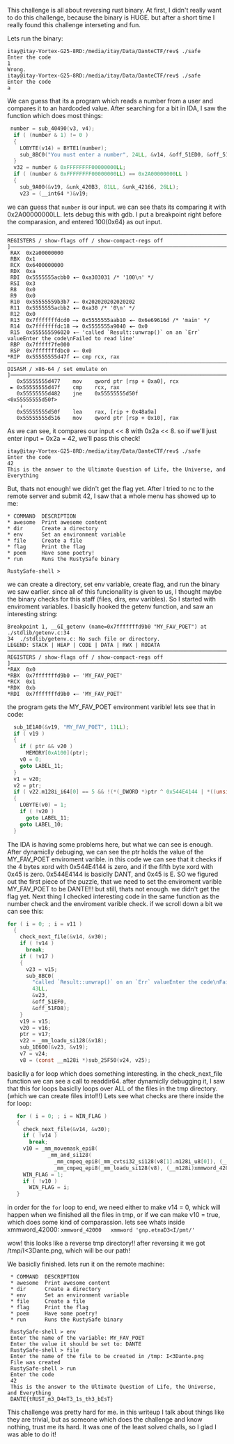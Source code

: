 This challenge is all about reversing rust binary.
At first, I didn't really want to do this challenge, because the binary is HUGE.
but after a short time I really found this challenge interseting and fun.

Lets run the binary:

```
itay@itay-Vortex-G25-8RD:/media/itay/Data/DanteCTF/rev$ ./safe 
Enter the code
1
Wrong.
itay@itay-Vortex-G25-8RD:/media/itay/Data/DanteCTF/rev$ ./safe 
Enter the code
a
```

We can guess that its a program which reads a number from a user and compares it to an hardcoded value.
After searching for a bit in IDA, I saw the function which does most things:

```c
 number = sub_40490(v3, v4);
  if ( (number & 1) != 0 )
  {
    LOBYTE(v14) = BYTE1(number);
    sub_8BC0("You must enter a number", 24LL, &v14, &off_51ED0, &off_51F78);
  }
  v32 = number & 0xFFFFFFFF00000000LL;
  if ( (number & 0xFFFFFFFF00000000LL) == 0x2A00000000LL )
  {
    sub_9A00(&v19, &unk_420B3, 81LL, &unk_42166, 26LL);
    v23 = (__int64 *)&v19;
```

we can guess that `number` is our input. we can see thats its comparing it with 0x2A00000000LL.
lets debug this with gdb. I put a breakpoint right before the comparasion, and entered 100(0x64) as out input.

```
──────────────────────────────────────────────────────────────────────────────[ REGISTERS / show-flags off / show-compact-regs off ]───────────────────────────────────────────────────────────────────────────────
 RAX  0x2a00000000
 RBX  0x1
 RCX  0x6400000000
 RDX  0xa
 RDI  0x5555555acbb0 ◂— 0xa303031 /* '100\n' */
 RSI  0x3
 R8   0x0
 R9   0x0
 R10  0x55555559b3b7 ◂— 0x202020202020202
 R11  0x5555555acbb2 ◂— 0xa30 /* '0\n' */
 R12  0x0
 R13  0x7fffffffdcd0 —▸ 0x5555555aab10 ◂— 0x6e69616d /* 'main' */
 R14  0x7fffffffdc18 —▸ 0x5555555a9040 ◂— 0x0
 R15  0x555555596020 ◂— 'called `Result::unwrap()` on an `Err` valueEnter the code\nFailed to read line'
 RBP  0x7fffff7fe000
 RSP  0x7fffffffdbc0 ◂— 0x0
*RIP  0x55555555d47f ◂— cmp rcx, rax
───────────────────────────────────────────────────────────────────────────────────────[ DISASM / x86-64 / set emulate on ]────────────────────────────────────────────────────────────────────────────────────────
   0x55555555d477    mov    qword ptr [rsp + 0xa0], rcx
 ► 0x55555555d47f    cmp    rcx, rax
   0x55555555d482    jne    0x55555555d50f                <0x55555555d50f>
    ↓
   0x55555555d50f    lea    rax, [rip + 0x48a9a]
   0x55555555d516    mov    qword ptr [rsp + 0x10], rax

```

As we can see, it compares our input << 8 with 0x2a << 8. so if we'll just enter input = 0x2a = 42, we'll pass this check!
```
itay@itay-Vortex-G25-8RD:/media/itay/Data/DanteCTF/rev$ ./safe 
Enter the code
42
This is the answer to the Ultimate Question of Life, the Universe, and Everything
```

But, thats not enough! we didn't get the flag yet.
After I tried to nc to the remote server and submit 42, I saw that a whole menu has showed up to me:

```
* COMMAND  DESCRIPTION                 
* awesome  Print awesome content       
* dir      Create a directory          
* env      Set an environment variable 
* file     Create a file               
* flag     Print the flag              
* poem     Have some poetry!           
* run      Runs the RustySafe binary   

RustySafe-shell > 
```
we can create a directory, set env variable, create flag, and run the binary we saw earlier.
since all of this funcionallity is given to us, I thought maybe the binary checks for this staff (files, dirs, env varibles).
So I started with enviroment variables. I basiclly hooked the getenv function, and saw an interesting string:

```
Breakpoint 1, __GI_getenv (name=0x7fffffffd9b0 "MY_FAV_POET") at ./stdlib/getenv.c:34
34	./stdlib/getenv.c: No such file or directory.
LEGEND: STACK | HEAP | CODE | DATA | RWX | RODATA
──────────────────────────────────────────────────────────────────────────────[ REGISTERS / show-flags off / show-compact-regs off ]───────────────────────────────────────────────────────────────────────────────
*RAX  0x0
*RBX  0x7fffffffd9b0 ◂— 'MY_FAV_POET'
*RCX  0x1
*RDX  0xb
*RDI  0x7fffffffd9b0 ◂— 'MY_FAV_POET'
```
the program gets the MY_FAV_POET environment varible!
lets see that in code:

```c
  sub_1E1A0(&v19, "MY_FAV_POET", 11LL);
  if ( v19 )
  {
    if ( ptr && v20 )
      MEMORY[0xA100](ptr);
    v0 = 0;
    goto LABEL_11;
  }
  v1 = v20;
  v2 = ptr;
  if ( v22.m128i_i64[0] == 5 && !(*(_DWORD *)ptr ^ 0x544E4144 | *((unsigned __int8 *)ptr + 4) ^ 0x45) )  <----------- (1)
  {
    LOBYTE(v0) = 1;
    if ( !v20 )
      goto LABEL_11;
    goto LABEL_10;
  }
```

The IDA is having some problems here, but what we can see is enough.
After dynamiclly debuging, we can see the ptr holds the value of the MY_FAV_POET enviroment varible.
in this code we can see that it checks if the 4 bytes xord with 0x544E4144 is zero, and if the fifth byte xord with 0x45 is zero.
0x544E4144 is basiclly DANT, and 0x45 is E.
SO we figured out the first piece of the puzzle, that we need to set the enviroment varible MY_FAV_POET to be DANTE!!!
but still, thats not enough. we didn't get the flag yet.
Next thing I checked interesting code in the same function as the number check and the enviroment varible check. if we scroll down a bit we can see this:

```c
for ( i = 0; ; i = v11 )
  {
    check_next_file(&v14, &v30);
    if ( !v14 )
      break;
    if ( !v17 )
    {
      v23 = v15;
      sub_8BC0(
        "called `Result::unwrap()` on an `Err` valueEnter the code\nFailed to read line",
        43LL,
        &v23,
        &off_51EF0,
        &off_51FD8);
    }
    v19 = v15;
    v20 = v16;
    ptr = v17;
    v22 = _mm_loadu_si128(&v18);
    sub_1E600(&v23, &v19);
    v7 = v24;
    v8 = (const __m128i *)sub_25F50(v24, v25);
```

 basiclly a for loop which does something interesting. in the check_next_file function we can see a call to readdir64. 
 after dynamiclly debugging it, I saw that this for loops basiclly loops over ALL of the files in the tmp directory. (which we can create files into!!!)
 Lets see what checks are there inside the for loop:
 ```c
    for ( i = 0; ; i = WIN_FLAG )
    {
      check_next_file(&v14, &v30);
      if ( !v14 )
        break;
      v10 = _mm_movemask_epi8(
              _mm_and_si128(
                _mm_cmpeq_epi8(_mm_cvtsi32_si128(v8[1].m128i_u8[0]), (__m128i)xmmword_42010),
                _mm_cmpeq_epi8(_mm_loadu_si128(v8), (__m128i)xmmword_42000))) == 0xFFFF;
      WIN_FLAG = 1;
      if ( !v10 )
        WIN_FLAG = i;
    }
 ```
   in order for the `for` loop to end, we need either to make v14 = 0, whick will happen when we finished all the files in tmp, or if we can make v10 = true, which does some kind of comparassion. lets see whats inside xmmword_42000:
   `xmmword_42000   xmmword 'gnp.etnaD3<I/pmt/'`

   wow! this looks like a reverse tmp directory!!
   after reversing it we got /tmp/I<3Dante.png, which will be our path!

   We basiclly finished. lets run it on the remote machine:
    
```
 * COMMAND  DESCRIPTION                 
 * awesome  Print awesome content       
 * dir      Create a directory          
 * env      Set an environment variable 
 * file     Create a file               
 * flag     Print the flag              
 * poem     Have some poetry!           
 * run      Runs the RustySafe binary   

 RustySafe-shell > env
 Enter the name of the variable: MY_FAV_POET
 Enter the value it should be set to: DANTE
 RustySafe-shell > file
 Enter the name of the file to be created in /tmp: I<3Dante.png
 File was created
 RustySafe-shell > run
 Enter the code
 42
 This is the answer to the Ultimate Question of Life, the Universe, and Everything
 DANTE{tRUST_m3_D4nT3_1s_th3_bEsT}
```

This challenge was pretty hard for me. in this writeup I talk about things like they are trivial, but as someone which does the challenge and know nothing, trust me its hard.
It was one of the least solved challs, so I glad I was able to do it!
    


